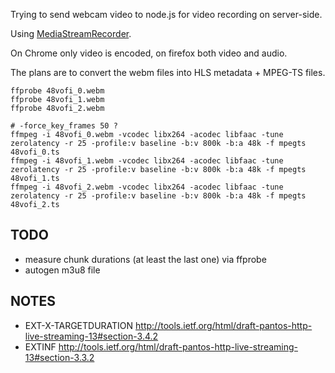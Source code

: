 Trying to send webcam video to node.js for video recording on server-side.

Using [MediaStreamRecorder](https://github.com/streamproc/MediaStreamRecorder).

On Chrome only video is encoded, on firefox both video and audio.

The plans are to convert the webm files into HLS metadata + MPEG-TS files.
	
	ffprobe 48vofi_0.webm
	ffprobe 48vofi_1.webm
	ffprobe 48vofi_2.webm

	# -force_key_frames 50 ?
    ffmpeg -i 48vofi_0.webm -vcodec libx264 -acodec libfaac -tune zerolatency -r 25 -profile:v baseline -b:v 800k -b:a 48k -f mpegts 48vofi_0.ts
    ffmpeg -i 48vofi_1.webm -vcodec libx264 -acodec libfaac -tune zerolatency -r 25 -profile:v baseline -b:v 800k -b:a 48k -f mpegts 48vofi_1.ts
    ffmpeg -i 48vofi_2.webm -vcodec libx264 -acodec libfaac -tune zerolatency -r 25 -profile:v baseline -b:v 800k -b:a 48k -f mpegts 48vofi_2.ts


## TODO

* measure chunk durations (at least the last one) via ffprobe
* autogen m3u8 file


## NOTES

* EXT-X-TARGETDURATION http://tools.ietf.org/html/draft-pantos-http-live-streaming-13#section-3.4.2
* EXTINF http://tools.ietf.org/html/draft-pantos-http-live-streaming-13#section-3.3.2
